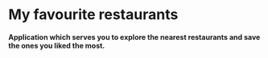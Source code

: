 # My favourite restaurants 
#### Application which serves you to explore the nearest restaurants and save the ones you liked the most. 
